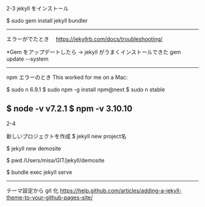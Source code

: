 2-3  jekyll をインストール

$ sudo gem install jekyll bundler

-------
エラーがでたとき　
https://jekyllrb.com/docs/troubleshooting/

*Gem をアップデートしたら -> jekyll がうまくインストールできた
gem update --system

-----
npm エラーのとき
This worked for me on a Mac:

$ sudo n 6.9.1
$ sudo npm -g install npm@next
$ sudo n stable

$ node -v
v7.2.1
$ npm -v
3.10.10
-------

2-4  

新しいプロジェクトを作成
$ jekyll new project名

$ jekyll new demosite 

$ pwd
/Users/misa/GIT/jekyll/demosite

$ bundle exec jekyll serve

---------
テーマ設定から git 化
https://help.github.com/articles/adding-a-jekyll-theme-to-your-github-pages-site/